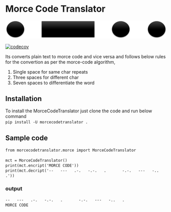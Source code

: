 # Morce Code Translator

[![dotdash](dotdash.png)](https://en.wikipedia.org/wiki/Morse_code)

[![codecov](https://codecov.io/gh/gugupy/morcecodetranslator/branch/master/graph/badge.svg?token=TG5AR36QNI)](https://codecov.io/gh/gugupy/morcecodetranslator)

Its converts plain text to morce code and vice versa and follows below rules for the convertion as per the morce-code algorithm,  
1. Single space for same char repeats  
2. Three spaces for different char  
3. Seven spaces to differentiate the word  

## Installation
To install the MorceCodeTranslator just clone the code and run below command  
```pip install -U morcecodetranslator .```

## Sample code
```
from morcecodetranslator.morce import MorceCodeTranslator

mct = MorceCodeTranslator()
print(mct.encript('MORCE CODE'))
print(mct.decript('--   ---   .-.   -.-.   .       -.-.   ---   -..   .'))
```
### output
```
--   ---   .-.   -.-.   .       -.-.   ---   -..   .  
MORCE CODE
```
